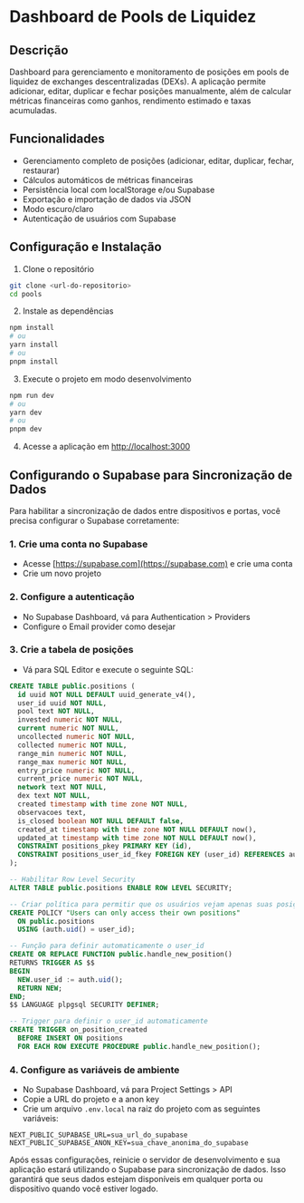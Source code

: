 # Dashboard de Pools de Liquidez

## Descrição

Dashboard para gerenciamento e monitoramento de posições em pools de liquidez de exchanges descentralizadas (DEXs). A aplicação permite adicionar, editar, duplicar e fechar posições manualmente, além de calcular métricas financeiras como ganhos, rendimento estimado e taxas acumuladas.

## Funcionalidades

- Gerenciamento completo de posições (adicionar, editar, duplicar, fechar, restaurar)
- Cálculos automáticos de métricas financeiras
- Persistência local com localStorage e/ou Supabase
- Exportação e importação de dados via JSON
- Modo escuro/claro
- Autenticação de usuários com Supabase

## Configuração e Instalação

1. Clone o repositório
```bash
git clone <url-do-repositorio>
cd pools
```

2. Instale as dependências
```bash
npm install
# ou
yarn install
# ou
pnpm install
```

3. Execute o projeto em modo desenvolvimento
```bash
npm run dev
# ou
yarn dev
# ou
pnpm dev
```

4. Acesse a aplicação em [http://localhost:3000](http://localhost:3000)

## Configurando o Supabase para Sincronização de Dados

Para habilitar a sincronização de dados entre dispositivos e portas, você precisa configurar o Supabase corretamente:

### 1. Crie uma conta no Supabase

- Acesse [https://supabase.com](https://supabase.com) e crie uma conta
- Crie um novo projeto

### 2. Configure a autenticação

- No Supabase Dashboard, vá para Authentication > Providers
- Configure o Email provider como desejar

### 3. Crie a tabela de posições

- Vá para SQL Editor e execute o seguinte SQL:

```sql
CREATE TABLE public.positions (
  id uuid NOT NULL DEFAULT uuid_generate_v4(),
  user_id uuid NOT NULL,
  pool text NOT NULL,
  invested numeric NOT NULL,
  current numeric NOT NULL,
  uncollected numeric NOT NULL,
  collected numeric NOT NULL,
  range_min numeric NOT NULL,
  range_max numeric NOT NULL,
  entry_price numeric NOT NULL,
  current_price numeric NOT NULL,
  network text NOT NULL,
  dex text NOT NULL,
  created timestamp with time zone NOT NULL,
  observacoes text,
  is_closed boolean NOT NULL DEFAULT false,
  created_at timestamp with time zone NOT NULL DEFAULT now(),
  updated_at timestamp with time zone NOT NULL DEFAULT now(),
  CONSTRAINT positions_pkey PRIMARY KEY (id),
  CONSTRAINT positions_user_id_fkey FOREIGN KEY (user_id) REFERENCES auth.users(id) ON DELETE CASCADE
);

-- Habilitar Row Level Security
ALTER TABLE public.positions ENABLE ROW LEVEL SECURITY;

-- Criar política para permitir que os usuários vejam apenas suas posições
CREATE POLICY "Users can only access their own positions"
  ON public.positions
  USING (auth.uid() = user_id);

-- Função para definir automaticamente o user_id
CREATE OR REPLACE FUNCTION public.handle_new_position()
RETURNS TRIGGER AS $$
BEGIN
  NEW.user_id := auth.uid();
  RETURN NEW;
END;
$$ LANGUAGE plpgsql SECURITY DEFINER;

-- Trigger para definir o user_id automaticamente
CREATE TRIGGER on_position_created
  BEFORE INSERT ON positions
  FOR EACH ROW EXECUTE PROCEDURE public.handle_new_position();
```

### 4. Configure as variáveis de ambiente

- No Supabase Dashboard, vá para Project Settings > API
- Copie a URL do projeto e a anon key
- Crie um arquivo `.env.local` na raiz do projeto com as seguintes variáveis:

```
NEXT_PUBLIC_SUPABASE_URL=sua_url_do_supabase
NEXT_PUBLIC_SUPABASE_ANON_KEY=sua_chave_anonima_do_supabase
```

Após essas configurações, reinicie o servidor de desenvolvimento e sua aplicação estará utilizando o Supabase para sincronização de dados. Isso garantirá que seus dados estejam disponíveis em qualquer porta ou dispositivo quando você estiver logado.
